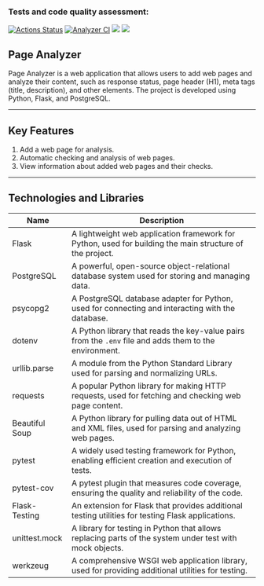 ### Tests and code quality assessment:
[![Actions Status](https://github.com/Kem0111/python-project-83/workflows/hexlet-check/badge.svg)](https://github.com/Kem0111/python-project-83/actions) [![Analyzer CI](https://github.com/Kem0111/python-project-83/actions/workflows/page_analyzer-check.yml/badge.svg)](https://github.com/Kem0111/python-project-83/actions/workflows/page_analyzer-check.yml) <a href="https://codeclimate.com/github/Kem0111/python-project-83/maintainability"><img src="https://api.codeclimate.com/v1/badges/2b38da6472d08e59a8cc/maintainability" /></a> <a href="https://codeclimate.com/github/Kem0111/python-project-83/test_coverage"><img src="https://api.codeclimate.com/v1/badges/2b38da6472d08e59a8cc/test_coverage" /></a>



## Page Analyzer

Page Analyzer is a web application that allows users to add web pages and analyze their content, such as response status, page header (H1), meta tags (title, description), and other elements. The project is developed using Python, Flask, and PostgreSQL.

---

## Key Features

1. Add a web page for analysis.
2. Automatic checking and analysis of web pages.
3. View information about added web pages and their checks.

---

## Technologies and Libraries

| Name             | Description                                                                                              |
|------------------|----------------------------------------------------------------------------------------------------------|
| Flask            | A lightweight web application framework for Python, used for building the main structure of the project. |
| PostgreSQL       | A powerful, open-source object-relational database system used for storing and managing data.           |
| psycopg2         | A PostgreSQL database adapter for Python, used for connecting and interacting with the database.       |
| dotenv           | A Python library that reads the key-value pairs from the `.env` file and adds them to the environment.  |
| urllib.parse     | A module from the Python Standard Library used for parsing and normalizing URLs.                        |
| requests         | A popular Python library for making HTTP requests, used for fetching and checking web page content.     |
| Beautiful Soup   | A Python library for pulling data out of HTML and XML files, used for parsing and analyzing web pages.  |
| pytest           | A widely used testing framework for Python, enabling efficient creation and execution of tests.         |
| pytest-cov       | A pytest plugin that measures code coverage, ensuring the quality and reliability of the code.          |
| Flask-Testing    | An extension for Flask that provides additional testing utilities for testing Flask applications.       |
| unittest.mock    | A library for testing in Python that allows replacing parts of the system under test with mock objects.  |
| werkzeug         | A comprehensive WSGI web application library, used for providing additional utilities for testing.       |

